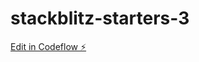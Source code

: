 # stackblitz-starters-3

[Edit in Codeflow ⚡️](https://stackblitz.com/~/github.com/mauriciogmail/stackblitz-starters-3)
